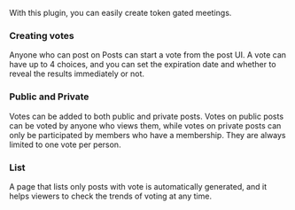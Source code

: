 With this plugin, you can easily create token gated meetings.

### Creating votes

Anyone who can post on Posts can start a vote from the post UI. A vote can have up to 4 choices, and you can set the expiration date and whether to reveal the results immediately or not.

### Public and Private

Votes can be added to both public and private posts. Votes on public posts can be voted by anyone who views them, while votes on private posts can only be participated by members who have a membership. They are always limited to one vote per person.

### List

A page that lists only posts with vote is automatically generated, and it helps viewers to check the trends of voting at any time.
